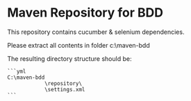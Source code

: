 # Maven Repository for BDD

This repository contains cucumber & selenium dependencies.

Please extract all contents in folder c:\maven-bdd

The resulting directory structure should be:
    
    ```yml
    C:\maven-bdd
                \repository\
                \settings.xml
    ```
